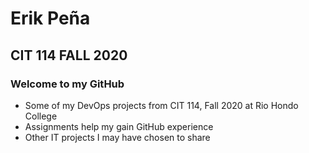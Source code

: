 # Erik Peña
## CIT 114 FALL 2020

### Welcome to my GitHub

* Some of my DevOps projects from CIT 114, Fall 2020 at Rio Hondo College
* Assignments help my gain GitHub experience
* Other IT projects I may have chosen to share
